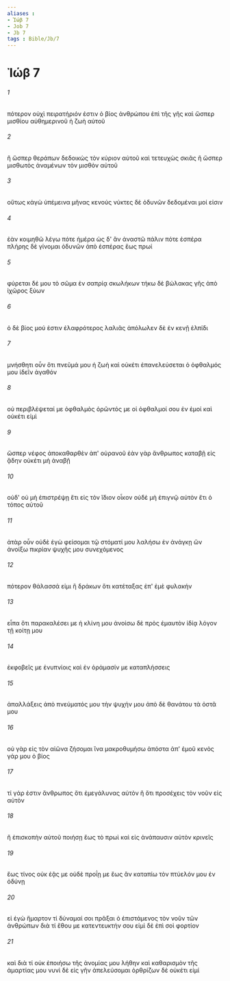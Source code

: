 ```yaml
---
aliases : 
- Ἰώβ 7
- Job 7
- Jb 7
tags : Bible/Jb/7
---
```


# Ἰώβ 7

###### 1
πότερον οὐχὶ πειρατήριόν ἐστιν ὁ βίος ἀνθρώπου ἐπὶ τῆς γῆς καὶ ὥσπερ μισθίου αὐθημερινοῦ ἡ ζωὴ αὐτοῦ
###### 2
ἢ ὥσπερ θεράπων δεδοικὼς τὸν κύριον αὐτοῦ καὶ τετευχὼς σκιᾶς ἢ ὥσπερ μισθωτὸς ἀναμένων τὸν μισθὸν αὐτοῦ
###### 3
οὕτως κἀγὼ ὑπέμεινα μῆνας κενούς νύκτες δὲ ὀδυνῶν δεδομέναι μοί εἰσιν
###### 4
ἐὰν κοιμηθῶ λέγω πότε ἡμέρα ὡς δ' ἂν ἀναστῶ πάλιν πότε ἑσπέρα πλήρης δὲ γίνομαι ὀδυνῶν ἀπὸ ἑσπέρας ἕως πρωί
###### 5
φύρεται δέ μου τὸ σῶμα ἐν σαπρίᾳ σκωλήκων τήκω δὲ βώλακας γῆς ἀπὸ ἰχῶρος ξύων
###### 6
ὁ δὲ βίος μού ἐστιν ἐλαφρότερος λαλιᾶς ἀπόλωλεν δὲ ἐν κενῇ ἐλπίδι
###### 7
μνήσθητι οὖν ὅτι πνεῦμά μου ἡ ζωὴ καὶ οὐκέτι ἐπανελεύσεται ὁ ὀφθαλμός μου ἰδεῖν ἀγαθόν
###### 8
οὐ περιβλέψεταί με ὀφθαλμὸς ὁρῶντός με οἱ ὀφθαλμοί σου ἐν ἐμοί καὶ οὐκέτι εἰμὶ
###### 9
ὥσπερ νέφος ἀποκαθαρθὲν ἀπ' οὐρανοῦ ἐὰν γὰρ ἄνθρωπος καταβῇ εἰς ᾅδην οὐκέτι μὴ ἀναβῇ
###### 10
οὐδ' οὐ μὴ ἐπιστρέψῃ ἔτι εἰς τὸν ἴδιον οἶκον οὐδὲ μὴ ἐπιγνῷ αὐτὸν ἔτι ὁ τόπος αὐτοῦ
###### 11
ἀτὰρ οὖν οὐδὲ ἐγὼ φείσομαι τῷ στόματί μου λαλήσω ἐν ἀνάγκῃ ὤν ἀνοίξω πικρίαν ψυχῆς μου συνεχόμενος
###### 12
πότερον θάλασσά εἰμι ἢ δράκων ὅτι κατέταξας ἐπ' ἐμὲ φυλακήν
###### 13
εἶπα ὅτι παρακαλέσει με ἡ κλίνη μου ἀνοίσω δὲ πρὸς ἐμαυτὸν ἰδίᾳ λόγον τῇ κοίτῃ μου
###### 14
ἐκφοβεῖς με ἐνυπνίοις καὶ ἐν ὁράμασίν με καταπλήσσεις
###### 15
ἀπαλλάξεις ἀπὸ πνεύματός μου τὴν ψυχήν μου ἀπὸ δὲ θανάτου τὰ ὀστᾶ μου
###### 16
οὐ γὰρ εἰς τὸν αἰῶνα ζήσομαι ἵνα μακροθυμήσω ἀπόστα ἀπ' ἐμοῦ κενὸς γάρ μου ὁ βίος
###### 17
τί γάρ ἐστιν ἄνθρωπος ὅτι ἐμεγάλυνας αὐτὸν ἢ ὅτι προσέχεις τὸν νοῦν εἰς αὐτὸν
###### 18
ἢ ἐπισκοπὴν αὐτοῦ ποιήσῃ ἕως τὸ πρωὶ καὶ εἰς ἀνάπαυσιν αὐτὸν κρινεῖς
###### 19
ἕως τίνος οὐκ ἐᾷς με οὐδὲ προΐῃ με ἕως ἂν καταπίω τὸν πτύελόν μου ἐν ὀδύνῃ
###### 20
εἰ ἐγὼ ἥμαρτον τί δύναμαί σοι πρᾶξαι ὁ ἐπιστάμενος τὸν νοῦν τῶν ἀνθρώπων διὰ τί ἔθου με κατεντευκτήν σου εἰμὶ δὲ ἐπὶ σοὶ φορτίον
###### 21
καὶ διὰ τί οὐκ ἐποιήσω τῆς ἀνομίας μου λήθην καὶ καθαρισμὸν τῆς ἁμαρτίας μου νυνὶ δὲ εἰς γῆν ἀπελεύσομαι ὀρθρίζων δὲ οὐκέτι εἰμί
